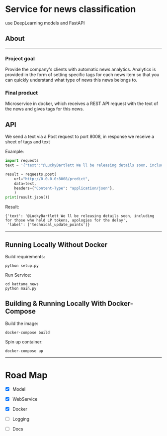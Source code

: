# Service for news classification 
use DeepLearning models and FastAPI

## About

------

### Project goal

Provide the company's clients with automatic news analytics.
Analytics is provided in the form of setting specific tags for each news item so that you can quickly understand what type of news this news belongs to.

### Final product

Microservice in docker, which receives a REST API request with the text of the news and gives tags for this news.

## API

We send a text via a Post request to port 8008, in response we receive a sheet of tags and text

Example:

```python
import requests
text = '{"text":"@LuckyBartlett We ll be releasing details soon, including for those who held LP tokens, apologies for the delay"}'

result = requests.post(
    url="http://0.0.0.0:8008/predict",
    data=text,
    headers={"Content-Type": "application/json"},
    )
print(result.json())
```

Result:

```
{'text': '@LuckyBartlett We ll be releasing details soon, including for those who held LP tokens, apologies for the delay',
 'label': ['technical_update_points']}
```

---------------

## Running Locally Without Docker

Build requirements:

```
python setup.py
```

Run Service:

```
cd kattana_news
python main.py
```

## Building & Running Locally With Docker-Compose

Build the image:

```
docker-compose build
```

Spin up container:

```
docker-compose up
```

---------------

# Road Map

- [x] Model

- [x] WebService

- [x] Docker

- [ ] Logging

- [ ] Docs
